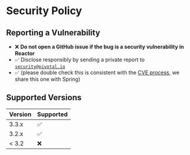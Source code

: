 # Security Policy

## Reporting a Vulnerability

 - :x: **Do not open a GitHub issue if the bug is a security vulnerability in Reactor**
 - :white_check_mark: Disclose responsibly by sending a private report to [`security@pivotal.io`](mailto:security@pivotal.io)
 - :white_check_mark: (please double check this is consistent with the [CVE process](https://pivotal.io/security), we share this one with Spring)
 
 ## Supported Versions

| Version | Supported          |
| ------- | ------------------ |
| 3.3.x   | :white_check_mark: |
| 3.2.x   | :white_check_mark: |
| < 3.2   | :x:                |
